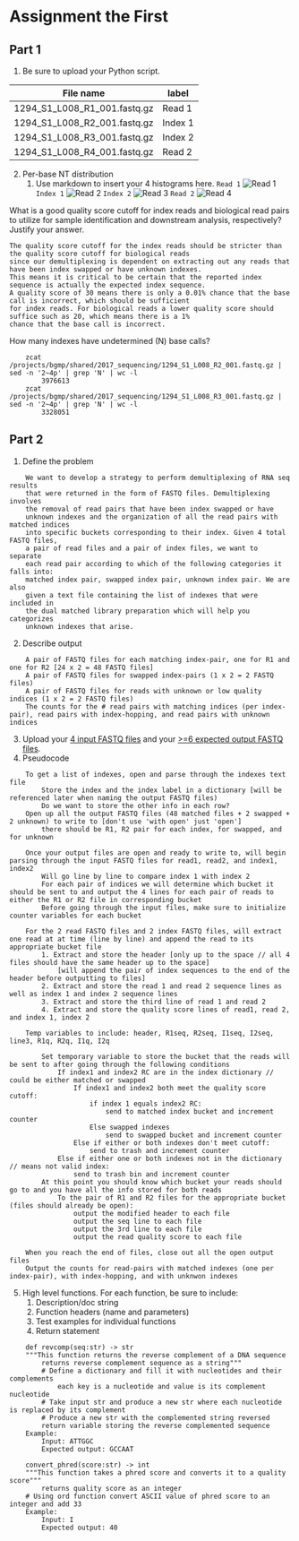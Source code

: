 # Assignment the First

## Part 1
1. Be sure to upload your Python script.

| File name | label |
|---|---|
| 1294_S1_L008_R1_001.fastq.gz | Read 1 |
| 1294_S1_L008_R2_001.fastq.gz | Index 1 |
| 1294_S1_L008_R3_001.fastq.gz | Index 2 |
| 1294_S1_L008_R4_001.fastq.gz | Read 2 |

2. Per-base NT distribution
    1. Use markdown to insert your 4 histograms here.
    ```Read 1```
    ![Read 1](https://github.com/czakarian/Demultiplex/blob/master/Assignment-the-first/R1_plot.png)
    ```Index 1```
    ![Read 2](https://github.com/czakarian/Demultiplex/blob/master/Assignment-the-first/R2_plot.png)
    ```Index 2```
    ![Read 3](https://github.com/czakarian/Demultiplex/blob/master/Assignment-the-first/R3_plot.png)
    ```Read 2```
    ![Read 4](https://github.com/czakarian/Demultiplex/blob/master/Assignment-the-first/R4_plot.png)

What is a good quality score cutoff for index reads and biological read pairs to utilize for sample identification and downstream analysis, respectively? Justify your answer.
```
The quality score cutoff for the index reads should be stricter than the quality score cutoff for biological reads
since our demultiplexing is dependent on extracting out any reads that have been index swapped or have unknown indexes.
This means it is critical to be certain that the reported index sequence is actually the expected index sequence.
A quality score of 30 means there is only a 0.01% chance that the base call is incorrect, which should be sufficient 
for index reads. For biological reads a lower quality score should suffice such as 20, which means there is a 1%
chance that the base call is incorrect.
```

How many indexes have undetermined (N) base calls?
```
    zcat /projects/bgmp/shared/2017_sequencing/1294_S1_L008_R2_001.fastq.gz | sed -n '2~4p' | grep 'N' | wc -l
        3976613
    zcat /projects/bgmp/shared/2017_sequencing/1294_S1_L008_R3_001.fastq.gz | sed -n '2~4p' | grep 'N' | wc -l
        3328051
```

    
## Part 2
1. Define the problem
```
    We want to develop a strategy to perform demultiplexing of RNA seq results 
    that were returned in the form of FASTQ files. Demultiplexing involves
    the removal of read pairs that have been index swapped or have
    unknown indexes and the organization of all the read pairs with matched indices
    into specific buckets corresponding to their index. Given 4 total FASTQ files,
    a pair of read files and a pair of index files, we want to separate
    each read pair according to which of the following categories it falls into:
    matched index pair, swapped index pair, unknown index pair. We are also
    given a text file containing the list of indexes that were included in
    the dual matched library preparation which will help you categorizes
    unknown indexes that arise.
```
2. Describe output
```
    A pair of FASTQ files for each matching index-pair, one for R1 and one for R2 [24 x 2 = 48 FASTQ files]
    A pair of FASTQ files for swapped index-pairs (1 x 2 = 2 FASTQ files)
    A pair of FASTQ files for reads with unknown or low quality indices (1 x 2 = 2 FASTQ files)
    The counts for the # read pairs with matching indices (per index-pair), read pairs with index-hopping, and read pairs with unknown indices
```
3. Upload your [4 input FASTQ files](../TEST-input_FASTQ) and your [>=6 expected output FASTQ files](../TEST-output_FASTQ).
4. Pseudocode
```
    To get a list of indexes, open and parse through the indexes text file
        Store the index and the index label in a dictionary [will be referenced later when naming the output FASTQ files)
        Do we want to store the other info in each row?
    Open up all the output FASTQ files (48 matched files + 2 swapped + 2 unknown) to write to [don't use 'with open' just 'open']
        there should be R1, R2 pair for each index, for swapped, and for unknown

    Once your output files are open and ready to write to, will begin parsing through the input FASTQ files for read1, read2, and index1, index2
        Will go line by line to compare index 1 with index 2
        For each pair of indices we will determine which bucket it should be sent to and output the 4 lines for each pair of reads to either the R1 or R2 file in corresponding bucket
        Before going through the input files, make sure to initialize counter variables for each bucket

    For the 2 read FASTQ files and 2 index FASTQ files, will extract one read at at time (line by line) and append the read to its appropriate bucket file
        1. Extract and store the header [only up to the space // all 4 files should have the same header up to the space]
            [will append the pair of index sequences to the end of the header before outputting to files]
        2. Extract and store the read 1 and read 2 sequence lines as well as index 1 and index 2 sequence lines 
        3. Extract and store the third line of read 1 and read 2 
        4. Extract and store the quality score lines of read1, read 2, and index 1, index 2 

    Temp variables to include: header, R1seq, R2seq, I1seq, I2seq, line3, R1q, R2q, I1q, I2q

        Set temporary variable to store the bucket that the reads will be sent to after going through the following conditions
            If index1 and index2 RC are in the index dictionary // could be either matched or swapped 
                If index1 and index2 both meet the quality score cutoff:
                    if index 1 equals index2 RC:
                        send to matched index bucket and increment counter 
                    Else swapped indexes
                        send to swapped bucket and increment counter
                Else if either or both indexes don't meet cutoff: 
                    send to trash and increment counter      
            Else if either one or both indexes not in the dictionary // means not valid index:
                send to trash bin and increment counter
        At this point you should know which bucket your reads should go to and you have all the info stored for both reads
            To the pair of R1 and R2 files for the appropriate bucket (files should already be open):
                output the modified header to each file
                output the seq line to each file
                output the 3rd line to each file
                output the read quality score to each file 

    When you reach the end of files, close out all the open output files 
    Output the counts for read-pairs with matched indexes (one per index-pair), with index-hopping, and with unknwon indexes
```
5. High level functions. For each function, be sure to include:
    1. Description/doc string
    2. Function headers (name and parameters)
    3. Test examples for individual functions
    4. Return statement
```
    def revcomp(seq:str) -> str
    """This function returns the reverse complement of a DNA sequence
        returns reverse complement sequence as a string"""
        # Define a dictionary and fill it with nucleotides and their complements 
            each key is a nucleotide and value is its complement nucleotide
        # Take input str and produce a new str where each nucleotide is replaced by its complement
        # Produce a new str with the complemented string reversed 
        return variable storing the reverse complemented sequence
    Example:
        Input: ATTGGC
        Expected output: GCCAAT

    convert_phred(score:str) -> int
    """This function takes a phred score and converts it to a quality score"""
        returns quality score as an integer
    # Using ord function convert ASCII value of phred score to an integer and add 33 
    Example:
        Input: I
        Expected output: 40
```

